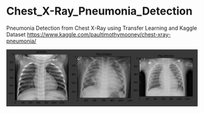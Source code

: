 # Chest_X-Ray_Pneumonia_Detection
Pneumonia Detection from Chest X-Ray using Transfer Learning and Kaggle Dataset
https://www.kaggle.com/paultimothymooney/chest-xray-pneumonia/

![](X-Ray.png)
